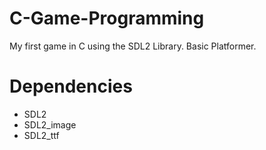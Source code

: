 # C-Game-Programming
My first game in C using the SDL2 Library. Basic Platformer.

<h1>Dependencies</h1>
<ul>
  <li>SDL2</li>
  <li>SDL2_image</li>
  <li>SDL2_ttf</li>
</ul>
